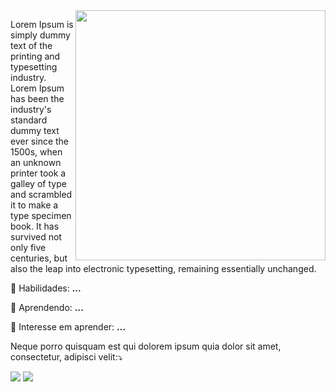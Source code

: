 <img src="https://raw.githubusercontent.com/MicaelliMedeiros/micaellimedeiros/master/image/computer-illustration.png" min-width="400px" max-width="400px" width="400px" align="right">

<p align="left">
  Lorem Ipsum is simply dummy text of the printing and typesetting industry. Lorem Ipsum has been the industry's standard dummy text ever since the 1500s, when an unknown printer took a galley of type and scrambled it to make a type specimen book. It has survived not only five centuries, but also the leap into electronic typesetting, remaining essentially unchanged. 
</p>

<p align="left">
  💬 Habilidades: <strong>...</strong>
</p>

<p align="left">
  💬 Aprendendo: <strong>...</strong>
</p>

<p align="left">
  💬 Interesse em aprender: <strong>...</strong>
</p>

<p align="left">
    Neque porro quisquam est qui dolorem ipsum quia dolor sit amet, consectetur, adipisci velit:⤵️
</p>

<p align="left">
  <a href="https://www.instagram.com/" alt="Instagram">
  <img src="https://img.shields.io/badge/-Instagram-DF0174?style=for-the-badge&logo=instagram&logoColor=white&link=https://www.instagram.com/"/></a>
  
  <a href="https://www.linkedin.com/" alt="Linkedin">
  <img src="https://img.shields.io/badge/-Linkedin-0e76a8?style=for-the-badge&logo=Linkedin&logoColor=white&link=https://www.linkedin.com/"/></a>
</p> 